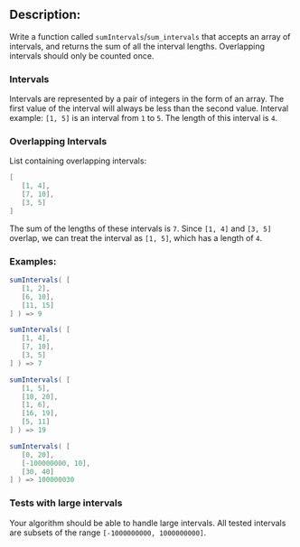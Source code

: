 ## Description:

Write a function called ```sumIntervals```/```sum_intervals``` that accepts an array of intervals, and returns the sum of all the interval lengths. Overlapping intervals should only be counted once.

### Intervals
Intervals are represented by a pair of integers in the form of an array. The first value of the interval will always be less than the second value. Interval example: ```[1, 5]``` is an interval from ```1``` to ```5```. The length of this interval is ```4```.

### Overlapping Intervals
List containing overlapping intervals:
```C#
[
   [1, 4],
   [7, 10],
   [3, 5]
]
```
The sum of the lengths of these intervals is ```7```. Since ```[1, 4]``` and ```[3, 5]``` overlap, we can treat the interval as ```[1, 5]```, which has a length of ```4```.

### Examples:
```C#
sumIntervals( [
   [1, 2],
   [6, 10],
   [11, 15]
] ) => 9

sumIntervals( [
   [1, 4],
   [7, 10],
   [3, 5]
] ) => 7

sumIntervals( [
   [1, 5],
   [10, 20],
   [1, 6],
   [16, 19],
   [5, 11]
] ) => 19

sumIntervals( [
   [0, 20],
   [-100000000, 10],
   [30, 40]
] ) => 100000030
```
### Tests with large intervals
Your algorithm should be able to handle large intervals. All tested intervals are subsets of the range ```[-1000000000, 1000000000]```.
